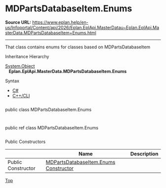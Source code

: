 # MDPartsDatabaseItem.Enums

**Source URL:** https://www.eplan.help/en-us/Infoportal/Content/api/2026/Eplan.EplApi.MasterDatau~Eplan.EplApi.MasterData.MDPartsDatabaseItem+Enums.html

---

That class contains enums for classes based on MDPartsDatabaseItem

Inheritance Hierarchy

[System.Object](#)  
   **Eplan.EplApi.MasterData.MDPartsDatabaseItem.Enums**

Syntax

- [C#](#i-syntax-CS)
- [C++/CLI](#i-syntax-CPP2005)

```
```
public class MDPartsDatabaseItem.Enums
```
```

```
```
public ref class MDPartsDatabaseItem.Enums
```
```



Public Constructors

|  | Name | Description |
| --- | --- | --- |
| Public Constructor | [MDPartsDatabaseItem.Enums Constructor](Eplan.EplApi.MasterDatau~Eplan.EplApi.MasterData.MDPartsDatabaseItem+Enums~_ctor.html) |  |

[Top](#top)
